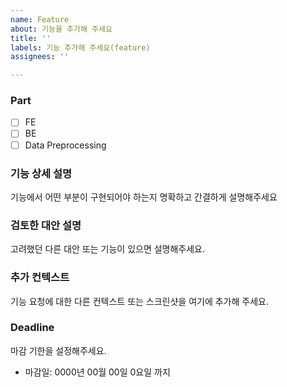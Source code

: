 ```yaml
---
name: Feature
about: 기능을 추가해 주세요
title: ''
labels: 기능 추가해 주세요(feature)
assignees: ''

---
```


### Part
- [ ] FE
- [ ] BE
- [ ] Data Preprocessing

### 기능 상세 설명
기능에서 어떤 부분이 구현되어야 하는지 명확하고 간결하게 설명해주세요

### 검토한 대안 설명
고려했던 다른 대안 또는 기능이 있으면 설명해주세요.

### 추가 컨텍스트
기능 요청에 대한 다른 컨텍스트 또는 스크린샷을 여기에 추가해 주세요.

### Deadline
마감 기한을 설정해주세요.
- 마감일: 0000년 00월 00일 0요일 까지

